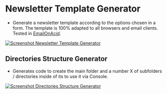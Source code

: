# Newsletter Template Generator  

- Generate a newsletter template according to the options chosen in a form. The template is 100% adapted to all browsers and email clients. Tested in [EmailOnAcid](https://www.emailonacid.com/).  

[![Screenshot Newsletter Template Generator](https://i.gyazo.com/a3706afbb14476f6a415e4ae654eb701.gif)](https://gyazo.com/a3706afbb14476f6a415e4ae654eb701)

## Directories Structure Generator
- Generates code to create the main folder and a number X of subfolders / directories inside of its to use it via Console.  

[![Screenshot Directories Structure Generator](https://i.gyazo.com/9c99bc7844f7c6097789919298bdcb85.gif)](https://gyazo.com/9c99bc7844f7c6097789919298bdcb85)
